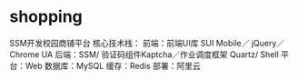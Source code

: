 # shopping
SSM开发校园商铺平台
核心技术栈：
前端：前端UI库 SUI Mobile／ jQuery／ Chrome UA 
后端：SSM/ 验证码组件Kaptcha／作业调度框架 Quartz/ Shell
平台：Web
数据库：MySQL
缓存：Redis
部署：阿里云
